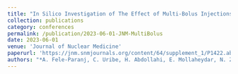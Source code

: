 ```yaml
---
title: "In Silico Investigation of The Effect of Multi-Bolus Injections in Absorbed Doses to Organs and Tumors in Radiopharmaceutical Therapies"
collection: publications
category: conferences
permalink: /publication/2023-06-01-JNM-MultiBolus
date: 2023-06-01
venue: 'Journal of Nuclear Medicine'
paperurl: 'https://jnm.snmjournals.org/content/64/supplement_1/P1422.abstract'
authors: "*A. Fele-Paranj, C. Uribe, H. Abdollahi, E. Mollaheydar, N. Zakariaei, M.S. Rahim Siddiqui, B. Saboury, A. Rahmim"
---
```


